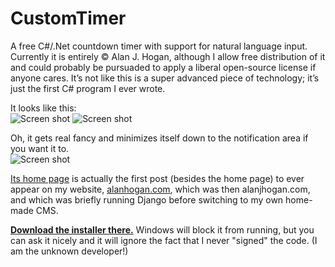# CustomTimer

A free C#/.Net countdown timer with support for natural language input. Currently it is entirely © Alan J. Hogan, although I allow free distribution of it and could probably be pursuaded to apply a liberal open-source license if anyone cares. It’s not like this is a super advanced piece of technology; it’s just the first C# program I ever wrote.

It looks like this:   
![Screen shot](https://alanhogan.com/images/customtimer/customtimer-screen-shot-2.png) ![Screen shot](https://alanhogan.com/images/customtimer/customtimer-screen-shot-1.png)

Oh, it gets real fancy and minimizes itself down to the notification area if you want it to.   
![Screen shot](https://alanhogan.com/images/customtimer/customtimer-screen-shot-3.png)


[Its home page][home] is actually the first post (besides the home page) to ever appear on my website, [alanhogan.com](https://alanhogan.com/), which was then alanjhogan.com, and which was briefly running Django before switching to my own home-made CMS.

**[Download the installer there.][home]** Windows will block it from running, but you can ask it nicely and it will ignore the fact that I never "signed" the code. (I am the unknown developer!)

[home]: https://alanhogan.com/customtimer "CustomTimer home page"
